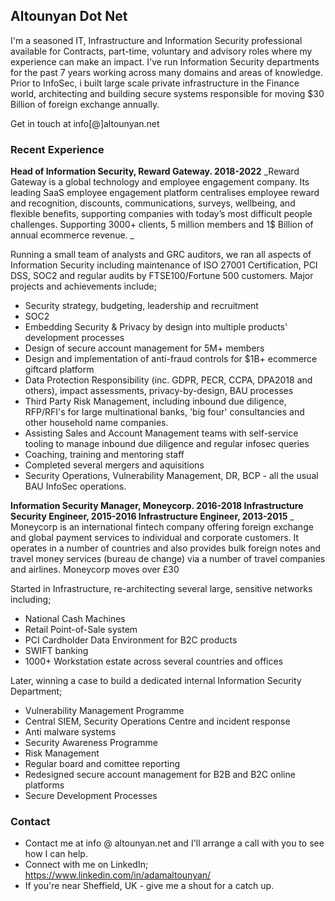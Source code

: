 ## Altounyan Dot Net

I'm a seasoned IT, Infrastructure and Information Security professional available for Contracts, part-time, voluntary and advisory roles where my experience can make an impact. I've run Information Security departments for the past 7 years working across many domains and areas of knowledge. Prior to InfoSec, i built large scale private infrastructure in the Finance world, architecting and building secure systems responsible for moving $30 Billion of foreign exchange annually. 

Get in touch at info[@]altounyan.net

### Recent Experience

**Head of Information Security, Reward Gateway. 2018-2022**
_Reward Gateway is a global technology and employee engagement company. Its leading SaaS employee engagement platform centralises employee reward and recognition, discounts, communications, surveys, wellbeing, and flexible benefits, supporting companies with today’s most difficult people challenges. Supporting 3000+ clients, 5 million members and 1$ Billion of annual ecommerce revenue. _

Running a small team of analysts and GRC auditors, we ran all aspects of Information Security including maintenance of ISO 27001 Certification, PCI DSS, SOC2 and regular audits by FTSE100/Fortune 500 customers. Major projects and achievements include;

* Security strategy, budgeting, leadership and recruitment
* SOC2 
* Embedding Security & Privacy by design into multiple products' development processes
* Design of secure account management for 5M+ members
* Design and implementation of anti-fraud controls for $1B+ ecommerce giftcard platform
* Data Protection Responsibility (inc. GDPR, PECR, CCPA, DPA2018 and others), impact assessments, privacy-by-design, BAU processes
* Third Party Risk Management, including inbound due diligence, RFP/RFI's for large multinational banks, 'big four' consultancies and other household name companies. 
* Assisting Sales and Account Management teams with self-service tooling to manage inbound due diligence and regular infosec queries
* Coaching, training and mentoring staff
* Completed several mergers and aquisitions 
* Security Operations, Vulnerability Management, DR, BCP - all the usual BAU InfoSec operations. 

**Information Security Manager, Moneycorp. 2016-2018
Infrastructure Security Engineer, 2015-2016
Infrastructure Engineer, 2013-2015**
_ Moneycorp is an international fintech company offering foreign exchange and global payment services to individual and corporate customers. It operates in a number of countries and also provides bulk foreign notes and travel money services (bureau de change) via a number of travel companies and airlines. Moneycorp moves over £30

Started in Infrastructure, re-architecting several large, sensitive networks including;

* National Cash Machines
* Retail Point-of-Sale system
* PCI Cardholder Data Environment for B2C products
* SWIFT banking
* 1000+ Workstation estate across several countries and offices

Later, winning a case to build a dedicated internal Information Security Department;

* Vulnerability Management Programme
* Central SIEM, Security Operations Centre and incident response
* Anti malware systems
* Security Awareness Programme
* Risk Management
* Regular board and comittee reporting
* Redesigned secure account management for B2B and B2C online platforms
* Secure Development Processes

### Contact

* Contact me at info @ altounyan.net and I'll arrange a call with you to see how I can help. 
* Connect with me on LinkedIn; https://www.linkedin.com/in/adamaltounyan/
* If you're near Sheffield, UK - give me a shout for a catch up. 



